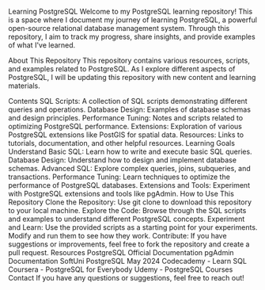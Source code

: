 Learning PostgreSQL
Welcome to my PostgreSQL learning repository! This is a space where I document my journey of learning PostgreSQL, a powerful open-source relational database management system. Through this repository, I aim to track my progress, share insights, and provide examples of what I've learned.

About This Repository
This repository contains various resources, scripts, and examples related to PostgreSQL. As I explore different aspects of PostgreSQL, I will be updating this repository with new content and learning materials.

Contents
SQL Scripts: A collection of SQL scripts demonstrating different queries and operations.
Database Design: Examples of database schemas and design principles.
Performance Tuning: Notes and scripts related to optimizing PostgreSQL performance.
Extensions: Exploration of various PostgreSQL extensions like PostGIS for spatial data.
Resources: Links to tutorials, documentation, and other helpful resources.
Learning Goals
Understand Basic SQL: Learn how to write and execute basic SQL queries.
Database Design: Understand how to design and implement database schemas.
Advanced SQL: Explore complex queries, joins, subqueries, and transactions.
Performance Tuning: Learn techniques to optimize the performance of PostgreSQL databases.
Extensions and Tools: Experiment with PostgreSQL extensions and tools like pgAdmin.
How to Use This Repository
Clone the Repository: Use git clone to download this repository to your local machine.
Explore the Code: Browse through the SQL scripts and examples to understand different PostgreSQL concepts.
Experiment and Learn: Use the provided scripts as a starting point for your experiments. Modify and run them to see how they work.
Contribute: If you have suggestions or improvements, feel free to fork the repository and create a pull request.
Resources
PostgreSQL Official Documentation
pgAdmin Documentation
SoftUni PostgreSQL May 2024
Codecademy - Learn SQL
Coursera - PostgreSQL for Everybody
Udemy - PostgreSQL Courses
Contact
If you have any questions or suggestions, feel free to reach out!
